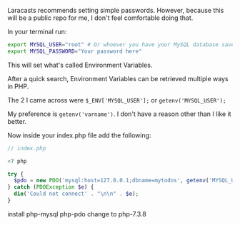 Laracasts recommends setting simple passwords. However, because this will be a public repo
for me, I don't feel comfortable doing that.

In your terminal run:

```bash
export MYSQL_USER="root" # Or whoever you have your MySQL database saved under.
export MYSQL_PASSWORD="Your password here"
```

This will set what's called Environment Variables.

After a quick search, Environment Variables can be retrieved multiple ways in PHP.

The 2 I came across were `$_ENV['MYSQL_USER'];` or `getenv('MYSQL_USER');`

My preference is `getenv('varname')`. I don't have a reason other than I like it better.

Now inside your index.php file add the following:

```php
// index.php

<? php

try {
  $pdo = new PDO('mysql:host=127.0.0.1;dbname=mytodos', getenv('MYSQL_USER'), getenv('MYSQL_PASSWORD'));
} catch (PDOException $e) {
  die('Could not connect' . "\n\n" . $e);
}


```

install php-mysql php-pdo
change to php-7.3.8
